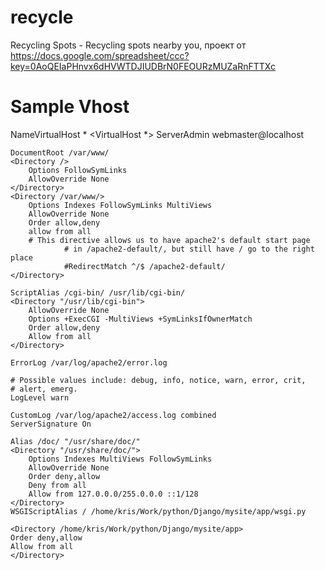 recycle
=======

Recycling Spots - Recycling spots nearby you, проект от https://docs.google.com/spreadsheet/ccc?key=0AoQEIaPHnvx6dHVWTDJIUDBrN0FEOURzMUZaRnFTTXc


Sample Vhost
=================

NameVirtualHost *
<VirtualHost *>
	ServerAdmin webmaster@localhost
	
	DocumentRoot /var/www/
	<Directory />
		Options FollowSymLinks
		AllowOverride None
	</Directory>
	<Directory /var/www/>
		Options Indexes FollowSymLinks MultiViews
		AllowOverride None
		Order allow,deny
		allow from all
		# This directive allows us to have apache2's default start page
                # in /apache2-default/, but still have / go to the right place
                #RedirectMatch ^/$ /apache2-default/
	</Directory>

	ScriptAlias /cgi-bin/ /usr/lib/cgi-bin/
	<Directory "/usr/lib/cgi-bin">
		AllowOverride None
		Options +ExecCGI -MultiViews +SymLinksIfOwnerMatch
		Order allow,deny
		Allow from all
	</Directory>

	ErrorLog /var/log/apache2/error.log

	# Possible values include: debug, info, notice, warn, error, crit,
	# alert, emerg.
	LogLevel warn

	CustomLog /var/log/apache2/access.log combined
	ServerSignature On

    Alias /doc/ "/usr/share/doc/"
    <Directory "/usr/share/doc/">
        Options Indexes MultiViews FollowSymLinks
        AllowOverride None
        Order deny,allow
        Deny from all
        Allow from 127.0.0.0/255.0.0.0 ::1/128
    </Directory>
	WSGIScriptAlias / /home/kris/Work/python/Django/mysite/app/wsgi.py

	<Directory /home/kris/Work/python/Django/mysite/app>
	Order deny,allow
	Allow from all
	</Directory>
</VirtualHost>
